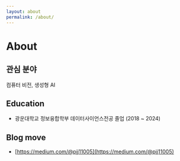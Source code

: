 ```yaml
---
layout: about
permalink: /about/
---
```


# About 
<!--author-->
## 관심 분야
컴퓨터 비전, 생성형 AI

## Education
- 광운대학교 정보융합학부 데이터사이언스전공 졸업 (2018 ~ 2024)

## Blog move
- [https://medium.com/@pjj11005](https://medium.com/@pjj11005)
